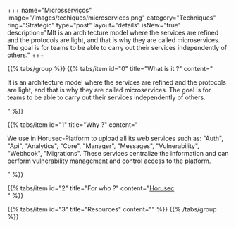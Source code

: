 +++
name="Microsserviços"
image="/images/techiques/microservices.png"
category="Techniques"
ring="Strategic"
type="post"
layout="details"
isNew="true"
description="MIt is an architecture model where the services are refined and the protocols are light, and that is why they are called microservices. The goal is for teams to be able to carry out their services independently of others."
+++

{{% tabs/group %}}
  {{% tabs/item id="0" title="What is it ?" content="<p>It is an architecture model where the services are refined and the protocols are light, and that is why they are called microservices. The goal is for teams to be able to carry out their services independently of others.</p>" %}}
  
  {{% tabs/item id="1" title="Why ?" content="<p>We use in Horusec-Platform to upload all its web services such as:  \"Auth\", \"Api\", \"Analytics\", \"Core\", \"Manager\", \"Messages\", \"Vulnerability\", \"Webhook\", \"Migrations\". These services centralize the information and can perform vulnerability management and control access to the platform.</p>" %}}
  
  {{% tabs/item id="2" title="For who ?" content="<a href='https://horusec.io/site/'>Horusec</a><br />" %}}

  {{% tabs/item id="3" title="Resources" content="" %}}
{{% /tabs/group %}}